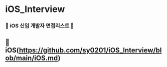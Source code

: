 # iOS_Interview

### 🍏 iOS 신입 개발자 면접리스트 🍏


## 📌 iOS(https://github.com/sy0201/iOS_Interview/blob/main/iOS.md)

